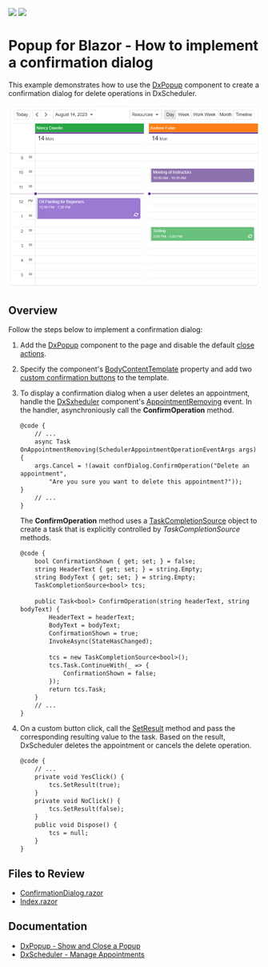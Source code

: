 <!-- default badges list -->
[![](https://img.shields.io/badge/Open_in_DevExpress_Support_Center-FF7200?style=flat-square&logo=DevExpress&logoColor=white)](https://supportcenter.devexpress.com/ticket/details/T1183417)
[![](https://img.shields.io/badge/📖_How_to_use_DevExpress_Examples-e9f6fc?style=flat-square)](https://docs.devexpress.com/GeneralInformation/403183)
<!-- default badges end -->
# Popup for Blazor - How to implement a confirmation dialog

This example demonstrates how to use the [DxPopup](https://docs.devexpress.com/Blazor/DevExpress.Blazor.DxPopup) component to create a confirmation dialog for delete operations in DxScheduler.

![DxPopup - Confirmation dialog](ConfirmationDialog.gif)

## Overview

Follow the steps below to implement a confirmation dialog:

1. Add the [DxPopup](https://docs.devexpress.com/Blazor/DevExpress.Blazor.DxPopup) component to the page and disable the default [close actions](CS/./Pages/ConfirmationDialog.razor#L4).

2. Specify the component's [BodyContentTemplate](https://docs.devexpress.com/Blazor/DevExpress.Blazor.DxPopupBase.BodyContentTemplate) property and add two [custom confirmation buttons](CS/Pages/ConfirmationDialog.razor#L11) to the template.

3. To display a confirmation dialog when a user deletes an appointment, handle the [DxSxheduler](https://docs.devexpress.com/Blazor/DevExpress.Blazor.DxScheduler) component's [AppointmentRemoving](https://docs.devexpress.com/Blazor/DevExpress.Blazor.DxScheduler.AppointmentRemoving) event. In the handler, asynchroniously call the **ConfirmOperation** method.

    ```razor
    @code {
        // ...
        async Task OnAppointmentRemoving(SchedulerAppointmentOperationEventArgs args) {
        args.Cancel = !(await confDialog.ConfirmOperation("Delete an appointment",
            "Are you sure you want to delete this appointment?"));
    }
        // ...
    }
    ```

    The **ConfirmOperation** method uses a [TaskCompletionSource<TResult>](https://learn.microsoft.com/en-us/dotnet/api/system.threading.tasks.taskcompletionsource-1?view=net-7.0) object to create a task that is explicitly controlled by *TaskCompletionSource* methods.

    ```razor
    @code {
        bool ConfirmationShown { get; set; } = false;
        string HeaderText { get; set; } = string.Empty;
        string BodyText { get; set; } = string.Empty;
        TaskCompletionSource<bool> tcs;

        public Task<bool> ConfirmOperation(string headerText, string bodyText) {
            HeaderText = headerText;
            BodyText = bodyText;
            ConfirmationShown = true;
            InvokeAsync(StateHasChanged);

            tcs = new TaskCompletionSource<bool>();
            tcs.Task.ContinueWith(_ => {
                ConfirmationShown = false;
            });
            return tcs.Task;
        }
        // ...
    }
    ```

4. On a custom button click, call the [SetResult](https://learn.microsoft.com/en-us/dotnet/api/system.threading.tasks.taskcompletionsource-1.setresult?view=net-7.0#system-threading-tasks-taskcompletionsource-1-setresult(-0)) method and pass the corresponding resulting value to the task. Based on the result, DxScheduler deletes the appointment or cancels the delete operation.

    ```razor
    @code {
        // ...
        private void YesClick() {
            tcs.SetResult(true);
        }
        private void NoClick() {
            tcs.SetResult(false);
        }
        public void Dispose() {
            tcs = null;
        }
    }
    ```

## Files to Review

- [ConfirmationDialog.razor](CS/Pages/ConfirmationDialog.razor)
- [Index.razor](CS/Pages/Index.razor)

## Documentation

- [DxPopup - Show and Close a Popup](https://docs.devexpress.com/Blazor/DevExpress.Blazor.DxPopup#show-and-close-a-popup)
- [DxScheduler - Manage Appointments](https://docs.devexpress.com/Blazor/DevExpress.Blazor.DxScheduler?#manage-appointments)
